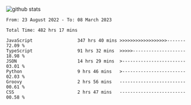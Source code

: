 
![github stats](https://github-readme-stats.vercel.app/api?username=realmahd1&show_icons=true&theme=codeSTACKr&hide_rank=true&count_private=true)

<!--START_SECTION:waka-->

```text
From: 23 August 2022 - To: 08 March 2023

Total Time: 482 hrs 17 mins

JavaScript                 347 hrs 40 mins >>>>>>>>>>>>>>>>>>-------   72.09 %
TypeScript                 91 hrs 32 mins  >>>>>--------------------   18.98 %
JSON                       14 hrs 29 mins  >------------------------   03.01 %
Python                     9 hrs 46 mins   >------------------------   02.03 %
Groovy                     2 hrs 56 mins   -------------------------   00.61 %
CSS                        2 hrs 47 mins   -------------------------   00.58 %
```

<!--END_SECTION:waka-->
